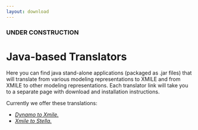 ```yaml
---
layout: download
---
```

### UNDER CONSTRUCTION

# Java-based Translators

Here you can find java stand-alone applications (packaged as .jar files) that will translate from various modeling representations to XMILE and from XMILE to other modeling representations. 
Each translator link will take you to a separate page with download and installation instructions. 

Currently we offer these translations:

- [*Dynamo to Xmile.*](dyn2xmile.html)
- [*Xmile to Stella.*](xmile2stella.html)


